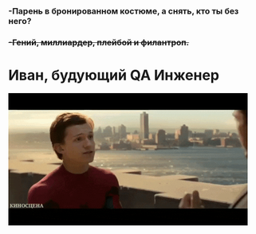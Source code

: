 ### -Парень в бронированном костюме, а снять, кто ты без него?
### ~~-Гений, миллиардер, плейбой и филантроп.~~
# Иван, будующий QA Инженер
![Alt text](orig.gif)